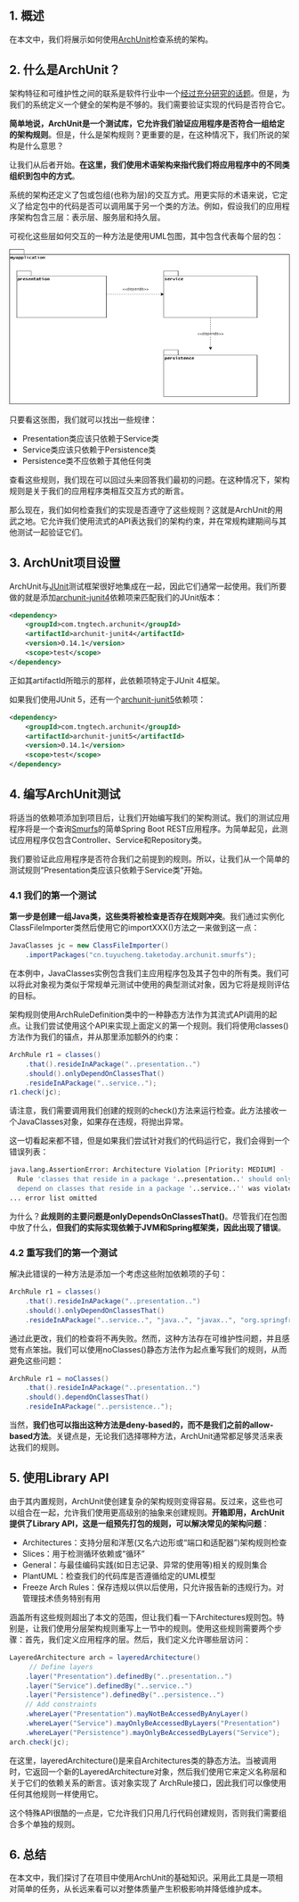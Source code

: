 ## 1. 概述

在本文中，我们将展示如何使用[ArchUnit](https://www.archunit.org/)检查系统的架构。

## 2. 什么是ArchUnit？

架构特征和可维护性之间的联系是软件行业中一个[经过充分研究的话题](https://www.diva-portal.org/smash/get/diva2:837619/FULLTEXT01.pdf)。但是，为我们的系统定义一个健全的架构是不够的。我们需要验证实现的代码是否符合它。

**简单地说，ArchUnit是一个测试库，它允许我们验证应用程序是否符合一组给定的架构规则**。但是，什么是架构规则？更重要的是，在这种情况下，我们所说的架构是什么意思？

让我们从后者开始。**在这里，我们使用术语架构来指代我们将应用程序中的不同类组织到包中的方式**。

系统的架构还定义了包或包组(也称为层)的交互方式。用更实际的术语来说，它定义了给定包中的代码是否可以调用属于另一个类的方法。例如，假设我们的应用程序架构包含三层：表示层、服务层和持久层。

可视化这些层如何交互的一种方法是使用UML包图，其中包含代表每个层的包：

<img src="../assets/img_8.png">

只要看这张图，我们就可以找出一些规律：

-   Presentation类应该只依赖于Service类
-   Service类应该只依赖于Persistence类
-   Persistence类不应依赖于其他任何类

查看这些规则，我们现在可以回过头来回答我们最初的问题。在这种情况下，架构规则是关于我们的应用程序类相互交互方式的断言。

那么现在，我们如何检查我们的实现是否遵守了这些规则？这就是ArchUnit的用武之地。它允许我们使用流式的API表达我们的架构约束，并在常规构建期间与其他测试一起验证它们。

## 3. ArchUnit项目设置

ArchUnit与[JUnit](https://www.baeldung.com/junit)测试框架很好地集成在一起，因此它们通常一起使用。我们所要做的就是添加[archunit-junit4](https://central.sonatype.com/artifact/com.tngtech.archunit/archunit-junit4/1.0.1)依赖项来匹配我们的JUnit版本：

```xml
<dependency>
    <groupId>com.tngtech.archunit</groupId>
    <artifactId>archunit-junit4</artifactId>
    <version>0.14.1</version>
    <scope>test</scope>
</dependency>
```

正如其artifactId所暗示的那样，此依赖项特定于JUnit 4框架。

如果我们使用JUnit 5，还有一个[archunit-junit5](https://central.sonatype.com/artifact/com.tngtech.archunit/archunit-junit5/1.0.1)依赖项：

```xml
<dependency>
    <groupId>com.tngtech.archunit</groupId>
    <artifactId>archunit-junit5</artifactId>
    <version>0.14.1</version>
    <scope>test</scope>
</dependency>
```

## 4. 编写ArchUnit测试

将适当的依赖项添加到项目后，让我们开始编写我们的架构测试。我们的测试应用程序将是一个查询[Smurfs](https://www.smurf.com/)的简单Spring Boot REST应用程序。为简单起见，此测试应用程序仅包含Controller、Service和Repository类。

我们要验证此应用程序是否符合我们之前提到的规则。所以，让我们从一个简单的测试规则“Presentation类应该只依赖于Service类”开始。

### 4.1 我们的第一个测试

**第一步是创建一组Java类，这些类将被检查是否存在规则冲突**。我们通过实例化ClassFileImporter类然后使用它的importXXX()方法之一来做到这一点：

```java
JavaClasses jc = new ClassFileImporter()
    .importPackages("cn.tuyucheng.taketoday.archunit.smurfs");
```

在本例中，JavaClasses实例包含我们主应用程序包及其子包中的所有类。我们可以将此对象视为类似于常规单元测试中使用的典型测试对象，因为它将是规则评估的目标。

架构规则使用ArchRuleDefinition类中的一种静态方法作为其流式API调用的起点。让我们尝试使用这个API来实现上面定义的第一个规则。我们将使用classes()方法作为我们的锚点，并从那里添加额外的约束：

```java
ArchRule r1 = classes()
    .that().resideInAPackage("..presentation..")
    .should().onlyDependOnClassesThat()
    .resideInAPackage("..service..");
r1.check(jc);
```

请注意，我们需要调用我们创建的规则的check()方法来运行检查。此方法接收一个JavaClasses对象，如果存在违规，将抛出异常。

这一切看起来都不错，但是如果我们尝试针对我们的代码运行它，我们会得到一个错误列表：

```bash
java.lang.AssertionError: Architecture Violation [Priority: MEDIUM] - 
  Rule 'classes that reside in a package '..presentation..' should only 
  depend on classes that reside in a package '..service..'' was violated (6 times):
... error list omitted
```

为什么？**此规则的主要问题是onlyDependsOnClassesThat()**。尽管我们在包图中放了什么，**但我们的实际实现依赖于JVM和Spring框架类，因此出现了错误**。

### 4.2 重写我们的第一个测试

解决此错误的一种方法是添加一个考虑这些附加依赖项的子句：

```java
ArchRule r1 = classes()
    .that().resideInAPackage("..presentation..")
    .should().onlyDependOnClassesThat()
    .resideInAPackage("..service..", "java..", "javax..", "org.springframework..");
```

通过此更改，我们的检查将不再失败。然而，这种方法存在可维护性问题，并且感觉有点笨拙。我们可以使用noClasses()静态方法作为起点重写我们的规则，从而避免这些问题：

```java
ArchRule r1 = noClasses()
    .that().resideInAPackage("..presentation..")
    .should().dependOnClassesThat()
    .resideInAPackage("..persistence..");
```

当然，**我们也可以指出这种方法是deny-based的，而不是我们之前的allow-based方法**。关键点是，无论我们选择哪种方法，ArchUnit通常都足够灵活来表达我们的规则。

## 5. 使用Library API

由于其内置规则，ArchUnit使创建复杂的架构规则变得容易。反过来，这些也可以组合在一起，允许我们使用更高级别的抽象来创建规则。**开箱即用，ArchUnit提供了Library API，这是一组预先打包的规则，可以解决常见的架构问题**：

-   Architectures：支持分层和洋葱(又名六边形或“端口和适配器”)架构规则检查
-   Slices：用于检测循环依赖或“循环”
-   General：与最佳编码实践(如日志记录、异常的使用等)相关的规则集合
-   PlantUML：检查我们的代码库是否遵循给定的UML模型
-   Freeze Arch Rules：保存违规以供以后使用，只允许报告新的违规行为。对管理技术债务特别有用

涵盖所有这些规则超出了本文的范围，但让我们看一下Architectures规则包。特别是，让我们使用分层架构规则重写上一节中的规则。使用这些规则需要两个步骤：首先，我们定义应用程序的层。然后，我们定义允许哪些层访问：

```java
LayeredArchitecture arch = layeredArchitecture()
     // Define layers
    .layer("Presentation").definedBy("..presentation..")
    .layer("Service").definedBy("..service..")
    .layer("Persistence").definedBy("..persistence..")
    // Add constraints
    .whereLayer("Presentation").mayNotBeAccessedByAnyLayer()
    .whereLayer("Service").mayOnlyBeAccessedByLayers("Presentation")
    .whereLayer("Persistence").mayOnlyBeAccessedByLayers("Service");
arch.check(jc);
```

在这里，layeredArchitecture()是来自Architectures类的静态方法。当被调用时，它返回一个新的LayeredArchitecture对象，然后我们使用它来定义名称层和关于它们的依赖关系的断言。该对象实现了 ArchRule接口，因此我们可以像使用任何其他规则一样使用它。

这个特殊API很酷的一点是，它允许我们只用几行代码创建规则，否则我们需要组合多个单独的规则。

## 6. 总结

在本文中，我们探讨了在项目中使用ArchUnit的基础知识。采用此工具是一项相对简单的任务，从长远来看可以对整体质量产生积极影响并降低维护成本。